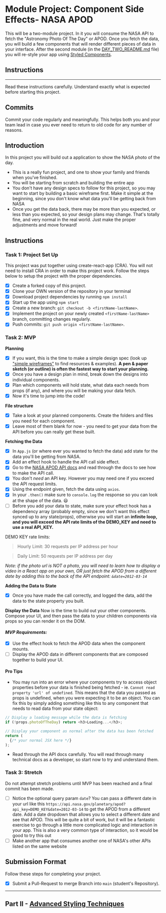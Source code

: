 # Module Project: Component Side Effects- NASA APOD

This will be a two-module project. In it you will consume the NASA API to fetch the "Astronomy Photo Of The Day" or APOD. Once you fetch the data, you will build a few components that will render different pieces of data in your interface. After the second module (in the [DAY_TWO_README.md](DAY_TWO_README.md) file) you will re-style your app using [Styled Components](https://github.com/LambdaSchool/nasa-photo-of-the-day.git).

## Instructions

---

Read these instructions carefully. Understand exactly what is expected before starting this project.

## Commits

Commit your code regularly and meaningfully. This helps both you and your team lead in case you ever need to return to old code for any number of reasons.

## Introduction

In this project you will build out a application to show the NASA photo of the day.

- This is a really fun project, and one to show your family and friends when you've finished.
- You will be starting from scratch and building the entire app
- You don't have any design specs to follow for this project, so you may want to start by building a basic wireframe first. Make it simple at the beginning, since you don't know what data you'll be getting back from NASA
- Once you get the data back, there may be more than you expected, or less than you expected, so your design plans may change. That's totally fine, and very normal in the real world. Just make the proper adjustments and move forward!

## Instructions

### Task 1: Project Set Up

This project was put together using create-react-app (CRA). You will not need to install CRA in order to make this project work. Follow the steps below to setup the project with the proper dependencies.

- [x] Create a forked copy of this project.
- [x] Clone your OWN version of the repository in your terminal
- [x] Download project dependencies by running `npm install`
- [x] Start up the app using `npm start`
- [x] Create a new branch: `git checkout -b <firstName-lastName>`.
- [x] Implement the project on your newly created `<firstName-lastName>` branch, committing changes regularly.
- [x] Push commits: `git push origin <firstName-lastName>`.

### Task 2: MVP

**Planning**

- [x] If you want, this is the time to make a simple design spec (look up ["simple wireframes"](https://www.google.com/search?q=simple+wireframes) to find resources & examples). **A pen & paper sketch (or outline) is often the fastest way to start your planning.**
- [x] Once you have a design plan in mind, break down the designs into individual components.
- [x] Plan which components will hold state, what data each needs from props (if any), and where you will be making your data fetch.
- [x] Now it's time to jump into the code!

**File structure**

- [x] Take a look at your planned components. Create the folders and files you need for each component.
- [x] Leave most of them blank for now - you need to get your data from the API before you can really get these built.

**Fetching the Data**

- [x] In `App.js` (or where ever you wanted to fetch the data) add state for the data you'll be getting from NASA.
- [x] Add an effect hook to handle the API call side effect.
- [x] Go to the [NASA APOD API docs](https://api.nasa.gov/#apod) and read through the docs to see how to make the API call.
- [x] You don't _need_ an API key. However you may need one if you exceed the API request limits.
- [x] Using the endpoint given, fetch the data using `axios`.
- [x] In your `.then()` make sure to `console.log` the response so you can look at the shape of the data. 😃
- [ ] Before you add your data to state, make sure your effect hook has a dependency array (probably empty, since we don't want this effect synced up to any state/props), otherwise you will start an **infinite loop, and you will exceed the API rate limits of the DEMO_KEY and need to use a real API_KEY.**

DEMO KEY rate limits:

> Hourly Limit: 30 requests per IP address per hour

> Daily Limit: 50 requests per IP address per day

_Note: if the photo url is NOT a photo, you will need to learn how to display a video in a React app on your own, OR just fetch the APOD from a different date by adding this to the back of the API endpoint: `&date=2012-03-14`_

**Adding the Data to State**

- [x] Once you have made the call correctly, and logged the data, add the data to the state property you built.

**Display the Data**
Now is the time to build out your other components. Compose your UI, and then pass the data to your children components via props so you can render it on the DOM.

#### _MVP Requirements:_

- [x] Use the effect hook to fetch the APOD data when the component mounts.
- [ ] Display the APOD data in different components that are composed together to build your UI.

#### Pro Tips

- You may run into an error where your components try to access object properties before your data is finished being fetched - ie. `Cannot read property 'url' of undefined`. This means that the data you passed as props is undefined, when you were expecting it to be an object. You can fix this by simply adding something like this to any component that needs to read data from your state object:

```js
// Display a loading message while the data is fetching
if (!props.photoOfTheDay) return <h3>Loading...</h3>;

// Display your component as normal after the data has been fetched
return (
  {/* your normal JSX here */}
);
```

- Read through the API docs carefully. You will read through many technical docs as a developer, so start now to try and understand them.

### Task 3: Stretch

Do not attempt stretch problems until MVP has been reached and a final commit has been made.

- [ ] Notice the optional query param `date`? You can pass a different date in your url like this `https://api.nasa.gov/planetary/apod?api_key=DEMO_KEY&date=2012-03-14` to get the APOD from a different date. Add a date dropdown that allows you to select a different date and see that APOD. This will be quite a bit of work, but it will be a fantastic exercise to go through a little more complicated logic and interaction in your app. This is also a very common type of interaction, so it would be good to try this out
- [ ] Make another app that consumes another one of NASA's other APIs listed on the same website

## Submission Format

Follow these steps for completing your project.

- [x] Submit a Pull-Request to merge Branch into `main` (student's Repository).

----

## Part II - [Advanced Styling Techniques](DAY_TWO_README.md)

